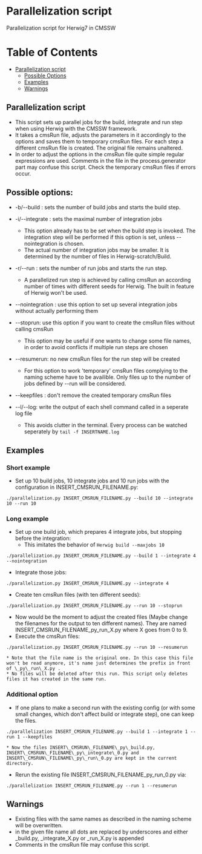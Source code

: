 # Parallelization script
Parallelization script for Herwig7 in CMSSW

Table of Contents
=================

  * [Parallelization script](#parallelization-script)
    * [Possible Options](#possible-options)
    * [Examples](#examples)
    * [Warnings](#warnings)


## Parallelization script
* This script sets up parallel jobs for the build, integrate and run step when using Herwig with the CMSSW framework.
* It takes a cmsRun file, adjusts the parameters in it accordingly to the options and saves them to temporary cmsRun files. For each step a different cmsRun file is created. The original file remains unaltered.
* In order to adjust the options in the cmsRun file quite simple regular expressions are used. Comments in the file in the process.generator part may confuse this script. Check the temporary cmsRun files if errors occur.

## Possible options:
* -b/--build : sets the number of build jobs and starts the build step.
* -i/--integrate : sets the maximal number of integration jobs
  * This option already has to be set when the build step is invoked. The integration step will be performed if this option is set, unless --nointegration is chosen.
  * The actual number of integration jobs may be smaller. It is determined by the number of files in Herwig-scratch/Build.
* -r/--run : sets the number of run jobs and starts the run step.
  * A parallelized run step is achieved by calling cmsRun an according number of times with different seeds for Herwig. The built in feature of Herwig won't be used.


* --nointegration : use this option to set up several integration jobs without actually performing them
* --stoprun: use this option if you want to create the cmsRun files without calling cmsRun
  * This option may be useful if one wants to change some file names, in order to avoid conflicts if multiple run steps are chosen
* --resumerun: no new cmsRun files for the run step will be created
  * For this option to work 'temporary' cmsRun files complying to the naming scheme have to be availible. Only files up to the number of jobs defined by --run will be considered.
* --keepfiles : don't remove the created temporary cmsRun files
* --l/--log: write the output of each shell command called in a seperate log file
  * This avoids clutter in the terminal. Every process can be watched seperately by `tail -f INSERTNAME.log`

## Examples
### Short example
  * Set up 10 build jobs, 10 integrate jobs and 10 run jobs with the configuration in INSERT\_CMSRUN\_FILENAME.py:
```
./parallelization.py INSERT_CMSRUN_FILENAME.py --build 10 --integrate 10 --run 10
```

### Long example
  * Set up one build job, which prepares 4 integrate jobs, but stopping before the integration:
    * This imitates the behavior of `Herwig build --maxjobs 10`
```
./parallelization.py INSERT_CMSRUN_FILENAME.py --build 1 --integrate 4 --nointegration
```
  * Integrate those jobs:
```
./parallelization.py INSERT_CMSRUN_FILENAME.py --integrate 4
```
  * Create ten cmsRun files (with ten different seeds):
```
./parallelization.py INSERT_CMSRUN_FILENAME.py --run 10 --stoprun
```
  * Now would be the moment to adjust the created files (Maybe change the filenames for the output to ten different names). They are named INSERT\_CMSRUN\_FILENAME\_py\_run\_X.py where X goes from 0 to 9.
  * Execute the cmsRun files:
```
./parallelization.py INSERT_CMSRUN_FILENAME.py --run 10 --resumerun
```
    * Note that the file name is the original one. In this case this file won't be read anymore, it's name just determines the prefix in front of \_py\_run\_X.py .
    * No files will be deleted after this run. This script only deletes files it has created in the same run.

### Additional option
  * If one plans to make a second run with the existing config (or with some small changes, which don't affect build or integrate step), one can keep the files.
```
./parallelization INSERT_CMSRUN_FILENAME.py --build 1 --integrate 1 --run 1 --keepfiles
```
    * Now the files INSERT\_CMSRUN\_FILENAME\_py\_build.py, INSERT\_CMSRUN\_FILENAME\_py\_integrate\_0.py and INSERT\_CMSRUN\_FILENAME\_py\_run\_0.py are kept in the current directory. 

  * Rerun the existing file INSERT\_CMSRUN\_FILENAME\_py\_run\_0.py via:
```
./parallelization INSERT_CMSRUN_FILENAME.py --run 1 --resumerun

```

## Warnings
* Existing files with the same names as described in the naming scheme will be overwritten.
 * in the given file name all dots are replaced by underscores and either \_build.py, \_integrate\_X.py or \_run\_X.py is appended
* Comments in the cmsRun file may confuse this script.











